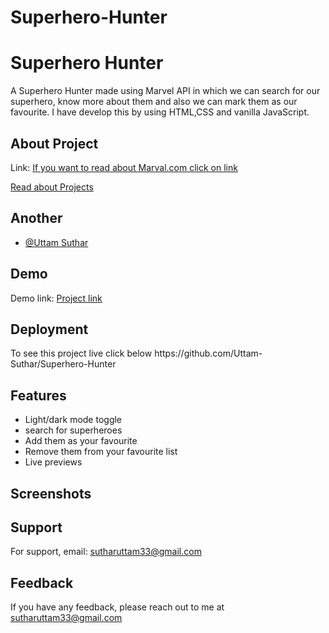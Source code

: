 # Superhero-Hunter
<h1>Superhero Hunter</h1>

<p>A Superhero Hunter made using Marvel API in which we can search for our superhero, know more about them and also we
    can
    mark them as our favourite. I have develop this by using HTML,CSS and vanilla JavaScript.</p>

<h2>About Project</h2>
<p>Link: <a href="https://developer.marvel.com/documentation/authorization"> If you want to read about Marval.com click
        on link</a></p>
<p><a href="https://github.com/Uttam-Suthar/Superhero-Hunter/blob/main/Test%202%20-%20Superhero%20Hunter.pdf">Read about
        Projects</a></p>
<h2>Another</h2>
<ul>
    <li><a href="https://github.com/Uttam-Suthar">@Uttam Suthar</a></li>
</ul>


<h2>Demo</h2>
<p>Demo link: <a href="https://uttam-suthar.github.io/Superhero-Hunter/">Project link</a> </p>

<h2>Deployment</h2>

<p>To see this project live click below <Link:sp>https://github.com/Uttam-Suthar/Superhero-Hunter</Link:sp>
</p>

<h2>Features</h2>

<ul>
    <li>Light/dark mode toggle</li>
    <li>search for superheroes</li>
    <li>Add them as your favourite</li>
    <li>Remove them from your favourite list</li>
    <li>Live previews</li>
</ul>

<h2>Screenshots</h2>

<h2>Support</h2>
<p>For support, email: <a href="sutharuttam33@gmail.com">sutharuttam33@gmail.com</a></p>

<h2>Feedback</h2>

<p>If you have any feedback, please reach out to me at <a href="sutharuttam33@gmail.com">sutharuttam33@gmail.com</a></p>
